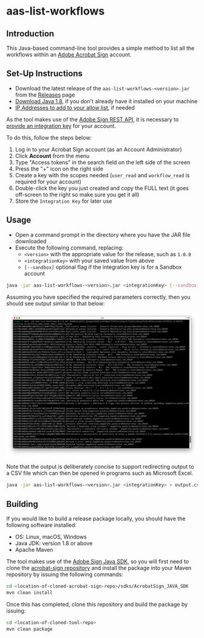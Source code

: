 # aas-list-workflows

## Introduction

This Java-based command-line tool provides a simple method to list all the workflows within an [Adobe Acrobat Sign](https://www.adobe.com/sign.html) account.

## Set-Up Instructions

+ Download the latest release of the `aas-list-workflows-<version>.jar` from the [Releases](https://git.corp.adobe.com/sign-acs/aas-list-workflows/releases) page
+ [Download Java 1.8](https://www.oracle.com/java/technologies/javase/javase8-archive-downloads.html), if you don't already have it installed on your machine
+ [IP Addresses to add to your allow list](https://helpx.adobe.com/sign/system-requirements.html#IPs), if needed

As the tool makes use of the [Adobe Sign REST API](https://secure.adobesign.com/public/docs/restapi/v6), it is necessary to [provide an integration key](https://helpx.adobe.com/sign/kb/how-to-create-an-integration-key.html) for your account.

To do this, follow the steps below:

1. Log in to your Acrobat Sign account (as an Account Administrator)
2. Click **Account** from the menu
3. Type "Access tokens" in the search field on the left side of the screen
4. Press the "+" icon on the right side
5. Create a key with the scopes needed (`user_read` and `workflow_read` is required for your account)
6. Double-click the key you just created and copy the FULL text (it goes off-screen to the right so make sure you get it all)
7. Store the `Integration Key` for later use

## Usage

+ Open a command prompt in the directory where you have the JAR file downloaded
+ Execute the following command, replacing:
  + `<version>` with the appropriate value for the release, such as `1.0.0`
  + `<integrationKey>` with your saved value from above
  + `[--sandbox]` optional flag if the integration key is for a Sandbox account

```sh
java -jar aas-list-workflows-<version>.jar <integrationKey> [--sandbox]
```

Assuming you have specified the required parameters correctly, then you should see output similar to that below:

![Sample Output](/images/example-usage.png)

Note that the output is deliberately concise to support redirecting output to a CSV file which can then be opened in programs such as Microsoft Excel.

```sh
java -jar aas-list-workflows-<version>.jar <integrationKey> > output.csv
```

## Building

If you would like to build a release package locally, you should have the following software installed:

+ OS: Linux, macOS, Windows
+ Java JDK: version 1.8 or above
+ Apache Maven

The tool makes use of the [Adobe Sign Java SDK](https://opensource.adobe.com/acrobat-sign/sdks/java.html), so you will first need to clone the [acrobat-sign repository](https://github.com/adobe/acrobat-sign) and install the package into your Maven repository by issuing the following commands:

```sh
cd <location-of-cloned-acrobat-sign-repo>/sdks/AcrobatSign_JAVA_SDK
mvn clean install
```

Once this has completed, clone this repository and build the package by issuing:

```sh
cd <location-of-cloned-tool-repo>
mvn clean package
```
